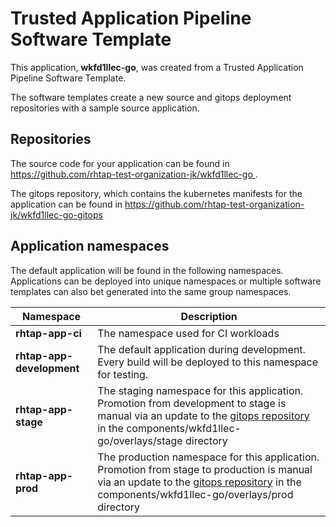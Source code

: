 # Trusted Application Pipeline Software Template

This application, **wkfd1llec-go**, was created from a Trusted Application Pipeline Software Template.

The software templates create a new source and gitops deployment repositories with a sample source application. 

## Repositories

The source code for your application can be found in [https://github.com/rhtap-test-organization-jk/wkfd1llec-go ](https://github.com/rhtap-test-organization-jk/wkfd1llec-go ).
 
The gitops repository, which contains the kubernetes manifests for the application can be found in 
[https://github.com/rhtap-test-organization-jk/wkfd1llec-go-gitops ](https://github.com/rhtap-test-organization-jk/wkfd1llec-go-gitops ) 

## Application namespaces 

The default application will be found in the following namespaces. Applications can be deployed into unique namespaces or multiple software templates can also bet generated into the same group namespaces.  

|  Namespace   |  Description   |  
| -------- | -------- |
| **rhtap-app-ci** | The namespace used for CI workloads |
| **rhtap-app-development** | The default application during development. Every build will be deployed to this namespace for testing. |
| **rhtap-app-stage** | The staging namespace for this application. Promotion from development to stage is manual via an update to the [gitops repository](https://github.com/rhtap-test-organization-jk/wkfd1llec-go-gitops ) in the components/wkfd1llec-go/overlays/stage directory |
| **rhtap-app-prod** | The production namespace for this application. Promotion from stage to production is manual via an update to the [gitops repository](https://github.com/rhtap-test-organization-jk/wkfd1llec-go-gitops ) in the components/wkfd1llec-go/overlays/prod directory |